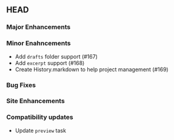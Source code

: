 ## HEAD

### Major Enhancements

### Minor Enahncements
  * Add `drafts` folder support (#167)
  * Add `excerpt` support (#168)
  * Create History.markdown to help project management (#169)

### Bug Fixes

### Site Enhancements

### Compatibility updates
  * Update `preview` task